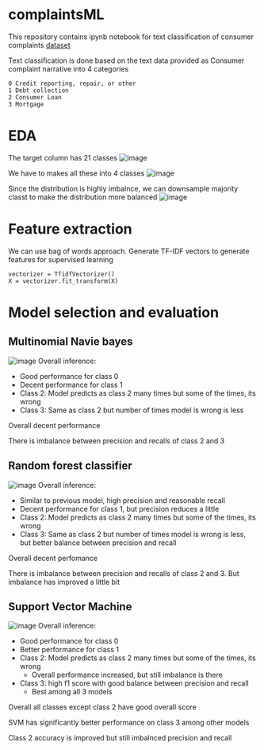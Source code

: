 ﻿# complaintsML
This repository contains ipynb notebook for text classification of consumer complaints [dataset](https://catalog.data.gov/dataset/consumer-complaint-database)

Text classification is done based on the text data provided as Consumer complaint narrative into 4 categories
```
0 Credit reporting, repair, or other
1 Debt collection
2 Consumer Loan
3 Mortgage
```

# EDA
The target column has 21 classes
![image](https://github.com/vinayak5002/complaintsML/assets/82216732/eac7d8d5-fd81-4787-80e9-29d93a3a0dd3)

We have to makes all these into 4 classes
![image](https://github.com/vinayak5002/complaintsML/assets/82216732/c2969e65-0858-4118-812a-9a3a8e38130d)

Since the distribution is highly imbalnce, we can downsample majority classt to make the distribution more balanced
![image](https://github.com/vinayak5002/complaintsML/assets/82216732/539bb057-3b8f-4af5-a764-8f5af71cc895)

# Feature extraction
We can use bag of words approach. Generate TF-IDF vectors to generate features for supervised learning
```
vectorizer = TfidfVectorizer()
X = vectorizer.fit_transform(X)
```

# Model selection and evaluation
## Multinomial Navie bayes
![image](https://github.com/vinayak5002/complaintsML/assets/82216732/ae7f9788-2575-4f0c-a1a3-619265ddc811)
Overall inference:
- Good performance for class 0
- Decent performance for class 1
- Class 2: Model predicts as class 2 many times but some of the times, its wrong
- Class 3: Same as class 2 but number of times model is wrong is less

Overall decent performance

There is imbalance between precision and recalls of class 2 and 3

## Random forest classifier
![image](https://github.com/vinayak5002/complaintsML/assets/82216732/72473edb-8256-4238-b12d-abeeeebbb9ee)
Overall inference:
- Similar to previous model, high precision and reasonable recall
- Decent performance for class 1, but precision reduces a little
- Class 2: Model predicts as class 2 many times but some of the times, its wrong
- Class 3: Same as class 2 but number of times model is wrong is less, but better balance between precision and recall

Overall decent perfomance

There is imbalance between precision and recalls of class 2 and 3. But imbalance has improved a little bit

## Support Vector Machine
![image](https://github.com/vinayak5002/complaintsML/assets/82216732/f2af270e-d494-40d0-92b8-6397b643185b)
Overall inference:
- Good performance for class 0
- Better performance for class 1
- Class 2: Model predicts as class 2 many times but some of the times, its wrong
    - Overall performance increased, but still imbalance is there
- Class 3: high f1 score with good balance between precision and recall
    - Best among all 3 models

Overall all classes except class 2 have good overall score

SVM has significantly better performance on class 3 among other models

Class 2 accuracy is improved but still imbalnced precision and recall
